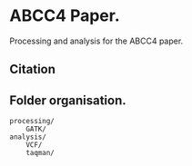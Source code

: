 # ABCC4 Paper.

Processing and analysis for the ABCC4 paper. 

## Citation


## Folder organisation.

    processing/
        GATK/
    analysis/
        VCF/
        taqman/
    
 
